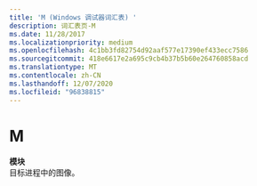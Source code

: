 ```yaml
---
title: 'M (Windows 调试器词汇表) '
description: 词汇表页-M
ms.date: 11/28/2017
ms.localizationpriority: medium
ms.openlocfilehash: 4c1bb3fd82754d92aaf577e17390ef433ecc7586
ms.sourcegitcommit: 418e6617e2a695c9cb4b37b5b60e264760858acd
ms.translationtype: MT
ms.contentlocale: zh-CN
ms.lasthandoff: 12/07/2020
ms.locfileid: "96838815"
---
```

# <a name="m"></a>M


<span id="module"></span><span id="MODULE"></span>**模块**  
目标进程中的图像。

 

 





